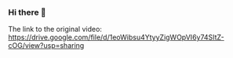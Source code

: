 ### Hi there 👋

The link to the original video: https://drive.google.com/file/d/1eoWibsu4YtyyZigWOpVI6y74SItZ-cOG/view?usp=sharing

<!--
**PlatterDataset/PlatterDataset** is a ✨ _special_ ✨ repository because its `README.md` (this file) appears on your GitHub profile.

Here are some ideas to get you started:

- 🔭 I’m currently working on ...
- 🌱 I’m currently learning ...
- 👯 I’m looking to collaborate on ...
- 🤔 I’m looking for help with ...
- 💬 Ask me about ...
- 📫 How to reach me: ...
- 😄 Pronouns: ...
- ⚡ Fun fact: ...
-->

